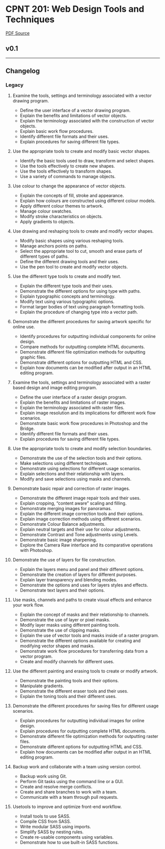 # CPNT 201: Web Design Tools and Techniques 
[PDF Source](CPNT_201.pdf)

## v0.1

---
## Changelog
### Legacy
1. Examine the tools, settings and terminology associated with a vector drawing program.
    - Define the user interface of a vector drawing program.
    - Explain the benefits and limitations of vector objects.
    - Explain the terminology associated with the construction of vector objects. 
    - Explain basic work flow procedures.
    - Identify different file formats and their uses.
    - Explain procedures for saving different file types.

2. Use the appropriate tools to create and modify basic vector shapes.
    - Identify the basic tools used to draw, transform and select shapes. 
    - Use the tools effectively to create new shapes.
    - Use the tools effectively to transform shapes.
    - Use a variety of commands to manage objects. 

3. Use colour to change the appearance of vector objects.
    - Explain the concepts of fill, stroke and appearance.
    - Explain how colours are constructed using different colour models. 
    - Apply different colour themes to artwork.
    - Manage colour swatches.
    - Modify stroke characteristics on objects.
    - Apply gradients to objects.

4. Use drawing and reshaping tools to create and modify vector shapes.
    - Modify basic shapes using various reshaping tools.
    - Manage anchors points on paths.
    - Select the appropriate tool to cut, smooth and erase parts of different types of paths. 
    - Define the different drawing tools and their uses.
    - Use the pen tool to create and modify vector objects.

5. Use the different type tools to create and modify text.
    - Explain the different type tools and their uses.
    - Demonstrate the different options for using type with paths. 
    - Explain typographic concepts and terminology.
    - Modify text using various typographic options.
    - Format larger bodies of text using paragraph formatting tools.
    - Explain the procedure of changing type into a vector path.

6. Demonstrate the different procedures for saving artwork specific for online use.
    - Identify procedures for outputting individual components for online design.
    - Compare methods for outputting complete HTML documents.
    - Demonstrate different file optimization methods for outputting graphic files.
    - Demonstrate different options for outputting HTML and CSS.
    - Explain how documents can be modified after output in an HTML editing program.

7. Examine the tools, settings and terminology associated with a raster based design and image editing program.
    - Define the user interface of a raster design program.
    - Explain the benefits and limitations of raster images.
    - Explain the terminology associated with raster files.
    - Explain image resolution and its implications for different work flow scenarios. 
    - Demonstrate basic work flow procedures in Photoshop and the Bridge.
    - Identify different file formats and their uses.
    - Explain procedures for saving different file types.

8. Use the appropriate tools to create and modify selection boundaries.
    - Demonstrate the use of the selection tools and their options. 
    - Make selections using different techniques.
    - Demonstrate using selections for different usage scenarios. 
    - Explain selections and their relationship with layers.
    - Modify and save selections using masks and channels.

9. Demonstrate basic repair and correction of raster images.
    - Demonstrate the different image repair tools and their uses. 
    - Explain cropping, “content aware” scaling and filling.
    - Demonstrate merging images for panoramas.
    - Explain the different image correction tools and their options. 
    - Explain image correction methods using different scenarios. 
    - Demonstrate Colour Balance adjustments.
    - Explain neutral targets and their use for colour adjustments.
    - Demonstrate Contrast and Tone adjustments using Levels.
    - Demonstrate basic image sharpening.
    - Explore the Camera Raw interface and its comparative operations with Photoshop.

10. Demonstrate the use of layers for file construction.
    - Explain the layers menu and panel and their different options. 
    - Demonstrate the creation of layers for different purposes. 
    - Explain layer transparency and blending modes.
    - Demonstrate the options and uses for layers styles and effects. 
    - Demonstrate text layers and their options.

11. Use masks, channels and paths to create visual effects and enhance your work flow.
    - Explain the concept of masks and their relationship to channels. 
    - Demonstrate the use of layer or pixel masks.
    - Modify layer masks using different painting tools.
    - Demonstrate the use of clipping masks.
    - Explain the use of vector tools and masks inside of a raster program.
    - Demonstrate the different options available for creating and modifying vector shapes and masks. 
    - Demonstrate work flow procedures for transferring data from a vector program.
    - Create and modify channels for different uses.

12. Use the different painting and erasing tools to create or modify artwork.
    - Demonstrate the painting tools and their options. 
    - Manipulate gradients.
    - Demonstrate the different eraser tools and their uses.
    - Explain the toning tools and their different uses.

13. Demonstrate the different procedures for saving files for different usage scenarios.
    - Explain procedures for outputting individual images for online design.
    - Explain procedures for outputting complete HTML documents.
    - Demonstrate different file optimization methods for outputting raster files.
    - Demonstrate different options for outputting HTML and CSS.
    - Explain how documents can be modified after output in an HTML editing program.

14. Backup work and collaborate with a team using version control.
    - Backup work using Git.
    - Perform Git tasks using the command line or a GUI. 
    - Create and resolve merge conflicts.
    - Create and share branches to work with a team.
    - Communicate with a team through pull requests. 

15. Usetools to improve and optimize front-end workflow.
    - Install tools to use SASS.
    - Compile CSS from SASS.
    - Write modular SASS using imports.
    - Simplify SASS by nesting rules.
    - Create re-usable components using variables. 
    - Demonstrate how to use built-in SASS functions.